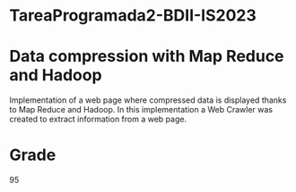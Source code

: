 # TareaProgramada2-BDII-IS2023
# Data compression with Map Reduce and Hadoop
Implementation of a web page where compressed data is displayed thanks to Map Reduce and Hadoop. In this implementation a Web Crawler was created to extract information from a web page.

# Grade
95

